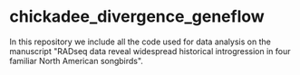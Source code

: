 # chickadee_divergence_geneflow
In this repository we include all the code used for data analysis on the
manuscript "RADseq data reveal widespread historical introgression in four
familiar North American songbirds".
